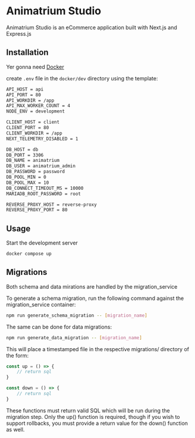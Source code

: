 # Animatrium Studio

Animatrium Studio is an eCommerce application built with Next.js and Express.js

## Installation

Yer gonna need [Docker](https://www.docker.com/get-started/)

create `.env` file in the `docker/dev` directory using the template:

```bash
API_HOST = api
API_PORT = 80
API_WORKDIR = /app
API_MAX_WORKER_COUNT = 4
NODE_ENV = development

CLIENT_HOST = client
CLIENT_PORT = 80
CLIENT_WORKDIR = /app
NEXT_TELEMETRY_DISABLED = 1

DB_HOST = db
DB_PORT = 3306
DB_NAME = animatrium
DB_USER = animatrium_admin
DB_PASSWORD = password
DB_POOL_MIN = 0
DB_POOL_MAX = 10
DB_CONNECT_TIMEOUT_MS = 10000
MARIADB_ROOT_PASSWORD = root

REVERSE_PROXY_HOST = reverse-proxy
REVERSE_PROXY_PORT = 80
```
## Usage

Start the development server

```bash
docker compose up
```

## Migrations

Both schema and data mirations are handled by the migration_service

To generate a schema migration, run the following command against the migration_service container:

```bash
npm run generate_schema_migration -- [migration_name]
```

The same can be done for data migrations:

```bash
npm run generate_data_migration -- [migration_name]
```

This will place a timestamped file in the respective migrations/ directory of the form:

```javascript
const up = () => {
    // return sql
}

const down = () => {
    // return sql
}
```

These functions must return valid SQL which will be run during the migration step. Only the up() function is required, though if you wish to support rollbacks, you must provide a return value for the down() function as well.
